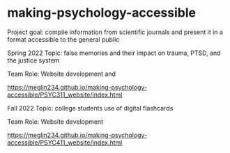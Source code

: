 # making-psychology-accessible

Project goal: compile information from scientific journals and present it in a format accessible to the general public

Spring 2022
Topic: false memories and their impact on trauma, PTSD, and the justice system

Team Role: Website development and

https://meglin234.github.io/making-psychology-accessible/PSYC311_website/index.html

Fall 2022
Topic: college students use of digital flashcards

Team Role: Website development

https://meglin234.github.io/making-psychology-accessible/PSYC411_website/index.html
